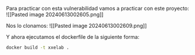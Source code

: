 Para practicar con esta vulnerabilidad vamos a practicar con este proyecto:
![[Pasted image 20240613002605.png]]

Nos lo clonamos:
![[Pasted image 20240613002609.png]]

Y ahora ejecutamos el dockerfile de la siguiente forma:
```bash
docker build -t xxelab .
```
